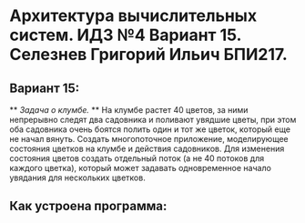 # Архитектура вычислительных систем. ИДЗ №4 Вариант 15. Селезнев Григорий Ильич БПИ217.

## Вариант 15:
** *Задача о клумбе.* ** На клумбе растет 40 цветов, за ними непрерывно следят
два садовника и поливают увядшие цветы, при этом оба садовника очень боятся полить один и тот же цветок, который еще не начал вянуть. Создать
многопоточное приложение, моделирующее состояния цветков на клумбе и действия садовников. Для изменения состояния цветов создать
отдельный поток (а не 40 потоков для каждого цветка), который может
задавать одновременное начало увядания для нескольких цветков.

## Как устроена программа:
